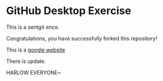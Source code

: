 # GitHub Desktop Exercise

This is a sentgit ence.

Congratulations, you have successfully forked this repository!

This is a [google website](https://www.google.com)

There is update.

HARLOW EVERYONE~
